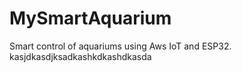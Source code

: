 # MySmartAquarium
Smart control of aquariums using Aws IoT and ESP32. kasjdkasdjksadkashkdkashdkasda
